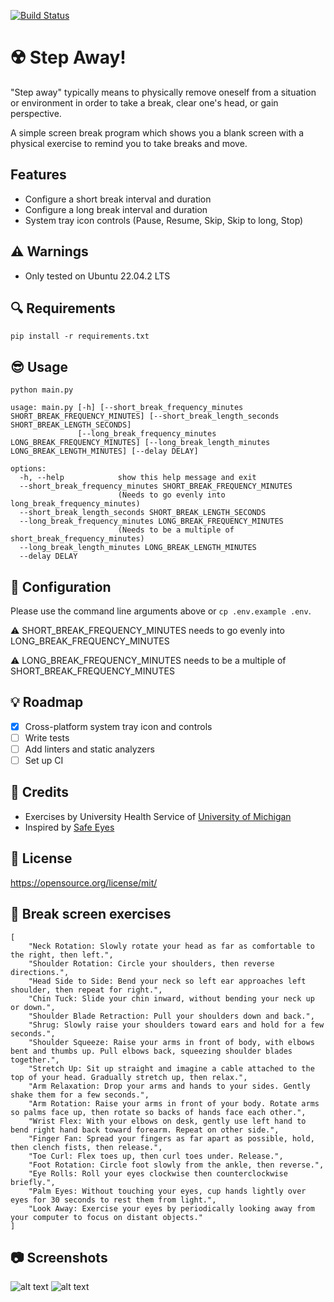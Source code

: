 [![Build Status](https://app.travis-ci.com/jaystewartcouk/step-away.svg?branch=main)](https://app.travis-ci.com/jaystewartcouk/step-away)

# :radioactive: Step Away!
"Step away" typically means to physically remove oneself from a situation or environment in order to take a break, clear one's head, or gain perspective.

A simple screen break program which shows you a blank screen with a physical exercise to remind you to take breaks and move.

## Features
- Configure a short break interval and duration
- Configure a long break interval and duration
- System tray icon controls (Pause, Resume, Skip, Skip to long, Stop)

## :warning: Warnings
- Only tested on Ubuntu 22.04.2 LTS

## :mag: Requirements
`pip install -r requirements.txt`

## :sunglasses: Usage
`python main.py`

```
usage: main.py [-h] [--short_break_frequency_minutes SHORT_BREAK_FREQUENCY_MINUTES] [--short_break_length_seconds SHORT_BREAK_LENGTH_SECONDS]
               [--long_break_frequency_minutes LONG_BREAK_FREQUENCY_MINUTES] [--long_break_length_minutes LONG_BREAK_LENGTH_MINUTES] [--delay DELAY]

options:
  -h, --help            show this help message and exit
  --short_break_frequency_minutes SHORT_BREAK_FREQUENCY_MINUTES
                        (Needs to go evenly into long_break_frequency_minutes)
  --short_break_length_seconds SHORT_BREAK_LENGTH_SECONDS
  --long_break_frequency_minutes LONG_BREAK_FREQUENCY_MINUTES
                        (Needs to be a multiple of short_break_frequency_minutes)
  --long_break_length_minutes LONG_BREAK_LENGTH_MINUTES
  --delay DELAY
```
## :high_brightness: Configuration
Please use the command line arguments above or `cp .env.example .env`.

:warning: SHORT_BREAK_FREQUENCY_MINUTES needs to go evenly into LONG_BREAK_FREQUENCY_MINUTES

:warning: LONG_BREAK_FREQUENCY_MINUTES needs to be a multiple of SHORT_BREAK_FREQUENCY_MINUTES

## :bulb: Roadmap
* [x] Cross-platform system tray icon and controls
* [ ] Write tests
* [ ] Add linters and static analyzers
* [ ] Set up CI

## :green_heart: Credits
- Exercises by University Health Service of [University of Michigan](https://uhs.umich.edu/computerergonomics)
- Inspired by [Safe Eyes](https://github.com/slgobinath/SafeEyes)

## :scroll: License
https://opensource.org/license/mit/

## :cartwheeling: Break screen exercises
```
[
    "Neck Rotation: Slowly rotate your head as far as comfortable to the right, then left.",
    "Shoulder Rotation: Circle your shoulders, then reverse directions.",
    "Head Side to Side: Bend your neck so left ear approaches left shoulder, then repeat for right.",
    "Chin Tuck: Slide your chin inward, without bending your neck up or down.",
    "Shoulder Blade Retraction: Pull your shoulders down and back.",
    "Shrug: Slowly raise your shoulders toward ears and hold for a few seconds.",
    "Shoulder Squeeze: Raise your arms in front of body, with elbows bent and thumbs up. Pull elbows back, squeezing shoulder blades together.",
    "Stretch Up: Sit up straight and imagine a cable attached to the top of your head. Gradually stretch up, then relax.",
    "Arm Relaxation: Drop your arms and hands to your sides. Gently shake them for a few seconds.",
    "Arm Rotation: Raise your arms in front of your body. Rotate arms so palms face up, then rotate so backs of hands face each other.",
    "Wrist Flex: With your elbows on desk, gently use left hand to bend right hand back toward forearm. Repeat on other side.",
    "Finger Fan: Spread your fingers as far apart as possible, hold, then clench fists, then release.",
    "Toe Curl: Flex toes up, then curl toes under. Release.",
    "Foot Rotation: Circle foot slowly from the ankle, then reverse.",
    "Eye Rolls: Roll your eyes clockwise then counterclockwise briefly.",
    "Palm Eyes: Without touching your eyes, cup hands lightly over eyes for 30 seconds to rest them from light.",
    "Look Away: Exercise your eyes by periodically looking away from your computer to focus on distant objects."
]
```

## :camera: Screenshots
![alt text](https://github.com/jaystewartcouk/step-away/blob/main/screenshots/tray.png?raw=true)
![alt text](https://github.com/jaystewartcouk/step-away/blob/main/screenshots/window.png?raw=true)

